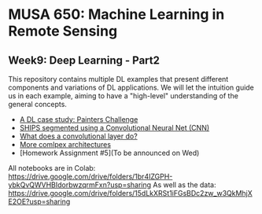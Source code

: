 # MUSA 650: Machine Learning in Remote Sensing

## Week9: Deep Learning - Part2

This repository contains multiple DL examples that present different components and variations of DL applications. We will let the intuition guide us in each example, aiming to have a "high-level" understanding of the general concepts.

- [A DL case study: Painters Challenge](DL_Painters.pdf)
- [SHIPS segmented using a Convolutional Neural Net (CNN)](DLBasics_SHIPS.ipynb)
- [What does a convolutional layer do?](DL_VisConvFilters.ipynb)
- [More comlpex architectures](DL_Keras_SiameseNet_MNIST.ipynb)
- [Homework Assignment #5](To be announced on Wed)

All notebooks are in Colab:
 https://drive.google.com/drive/folders/1br4IZGPH-ybkQvQWVHBIdorbwzqrmFxn?usp=sharing
As well as the data:
 https://drive.google.com/drive/folders/15dLkXRSt1iFGsBDc2zw_w3QkMhjXE2OE?usp=sharing
